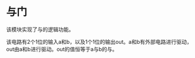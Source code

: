 与门
================================================================

该模块实现了与的逻辑功能。

该电路有2个1位的输入a和b，以及1个1位的输出out。a和b有外部电路进行驱动，out由a和b进行驱动。out的值恒等于a与b的与。

